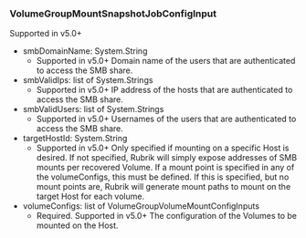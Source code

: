 ### VolumeGroupMountSnapshotJobConfigInput
Supported in v5.0+

- smbDomainName: System.String
  - Supported in v5.0+
      Domain name of the users that are authenticated to access the SMB share.
- smbValidIps: list of System.Strings
  - Supported in v5.0+
      IP address of the hosts that are authenticated to access the SMB share.
- smbValidUsers: list of System.Strings
  - Supported in v5.0+
      Usernames of the users that are authenticated to access the SMB share.
- targetHostId: System.String
  - Supported in v5.0+
      Only specified if mounting on a specific Host is desired. If not specified, Rubrik will simply expose addresses of SMB mounts per recovered Volume. If a mount point is specified in any of the volumeConfigs, this must be defined. If this is specified, but no mount points are, Rubrik will generate mount paths to mount on the target Host for each volume.
- volumeConfigs: list of VolumeGroupVolumeMountConfigInputs
  - Required. Supported in v5.0+
      The configuration of the Volumes to be mounted on the Host.
